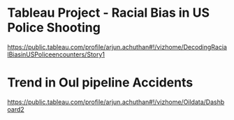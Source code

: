 # Tableau Project - Racial Bias in US Police Shooting
https://public.tableau.com/profile/arjun.achuthan#!/vizhome/DecodingRacialBiasinUSPoliceencounters/Story1


# Trend in Oul pipeline Accidents
https://public.tableau.com/profile/arjun.achuthan#!/vizhome/Oildata/Dashboard2
